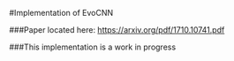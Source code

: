 #Implementation of EvoCNN

###Paper located here: https://arxiv.org/pdf/1710.10741.pdf

###This implementation is a work in progress
